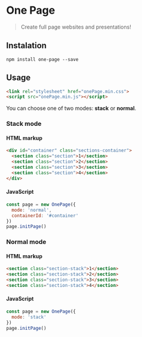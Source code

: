 # One Page

> Create full page websites and presentations!

## Instalation

`npm install one-page --save`

## Usage

```HTML
<link rel="stylesheet" href="onePage.min.css">
<script src="onePage.min.js"></script>
```

You can choose one of two modes: **stack** or **normal**.

### Stack mode

#### HTML markup

```HTML
<div id="container" class="sections-container">
  <section class="section">1</section>
  <section class="section">2</section>
  <section class="section">3</section>
  <section class="section">4</section>
</div>
```

#### JavaScript

```javascript
const page = new OnePage({
  mode: 'normal',
  containerId: '#container'
})
page.initPage()
```

### Normal mode

#### HTML markup

```HTML
<section class="section-stack">1</section>
<section class="section-stack">2</section>
<section class="section-stack">3</section>
<section class="section-stack">4</section>
```

#### JavaScript

```javascript
const page = new OnePage({
  mode: 'stack'
})
page.initPage()
```
